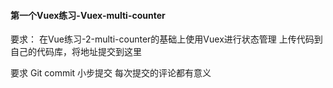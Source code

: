 #### 第一个Vuex练习-Vuex-multi-counter
要求：
在Vue练习-2-multi-counter的基础上使用Vuex进行状态管理
上传代码到自己的代码库，将地址提交到这里

要求
Git commit 小步提交
每次提交的评论都有意义
